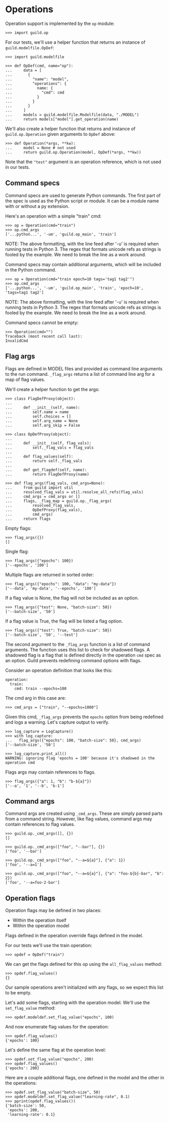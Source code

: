 # Operations

Operation support is implemented by the `op` module:

    >>> import guild.op

For our tests, we'll use a helper function that returns an instance of
`guild.modelfile.OpDef`:

    >>> import guild.modelfile

    >>> def OpDef(cmd, name="op"):
    ...     data = [
    ...       {
    ...         "name": "model",
    ...         "operations": {
    ...           name: {
    ...             "cmd": cmd
    ...           }
    ...         }
    ...       }
    ...     ]
    ...     models = guild.modelfile.Modelfile(data, "./MODEL")
    ...     return models["model"].get_operation(name)

We'll also create a helper function that returns and instance of
`guild.op.Operation` given arguments to `OpDef` above:

    >>> def Operation(*args, **kw):
    ...     model = None # not used
    ...     return guild.op.Operation(model, OpDef(*args, **kw))

Note that the `"test"` argument is an operation reference, which is
not used in our tests.

## Command specs

Command specs are used to generate Python commands. The first part of
the spec is used as the Python script or module. It can be a module
name with or without a py extension.

Here's an operation with a simple "train" cmd:

    >>> op = Operation(cmd="train")
    >>> op.cmd_args
    ['...python...', '-um', 'guild.op_main', 'train']

NOTE: The above formatting, with the line feed after '-u' is required
when running tests in Python 3. The regex that formats unicode refs as
strings is fooled by the example. We need to break the line as a work
around.

Command specs may contain additional arguments, which will be included
in the Python command.

    >>> op = Operation(cmd="train epoch=10 tags='tag1 tag2'")
    >>> op.cmd_args
    ['...python...', '-um', 'guild.op_main', 'train', 'epoch=10', 'tags=tag1 tag2']

NOTE: The above formatting, with the line feed after '-u' is required
when running tests in Python 3. The regex that formats unicode refs as
strings is fooled by the example. We need to break the line as a work
around.

Command specs cannot be empty:

    >>> Operation(cmd="")
    Traceback (most recent call last):
    InvalidCmd

## Flag args

Flags are defined in MODEL files and provided as command line
arguments to the run command. `_flag_args` returns a list of command
line arg for a map of flag values.

We'll create a helper function to get the args:

    >>> class FlagDefProxy(object):
    ...
    ...     def __init__(self, name):
    ...         self.name = name
    ...         self.choices = []
    ...         self.arg_name = None
    ...         self.arg_skip = False

    >>> class OpDefProxy(object):
    ...
    ...     def __init__(self, flag_vals):
    ...         self._flag_vals = flag_vals
    ...
    ...     def flag_values(self):
    ...         return self._flag_vals
    ...
    ...     def get_flagdef(self, name):
    ...         return FlagDefProxy(name)

    >>> def flag_args(flag_vals, cmd_args=None):
    ...     from guild import util
    ...     resolved_flag_vals = util.resolve_all_refs(flag_vals)
    ...     cmd_args = cmd_args or []
    ...     flags, _flag_map = guild.op._flag_args(
    ...         resolved_flag_vals,
    ...         OpDefProxy(flag_vals),
    ...         cmd_args)
    ...     return flags

Empty flags:

    >>> flag_args({})
    []

Single flag:

    >>> flag_args({"epochs": 100})
    ['--epochs', '100']

Multiple flags are returned in sorted order:

    >>> flag_args({"epochs": 100, "data": "my-data"})
    ['--data', 'my-data', '--epochs', '100']

If a flag value is None, the flag will not be included as an option.

    >>> flag_args({"test": None, "batch-size": 50})
    ['--batch-size', '50']

If a flag value is True, the flag will be listed a flag option.

    >>> flag_args({"test": True, "batch-size": 50})
    ['--batch-size', '50', '--test']

The second argument to the `_flag_args` function is a list of command
arguments. The function uses this list to check for shadowed flags. A
shadowed flag is a flag that is defined directly in the operation
`cmd` spec as an option. Guild prevents redefining command options
with flags.

Consider an operation definition that looks like this:

    operation:
      train:
        cmd: train --epochs=100

The cmd arg in this case are:

    >>> cmd_args = ["train", "--epochs=1000"]

Given this cmd, `_flag_args` prevents the `epochs` option from being
redefined and logs a warning. Let's capture output to verify.

    >>> log_capture = LogCapture()
    >>> with log_capture:
    ...   flag_args({"epochs": 100, "batch-size": 50}, cmd_args)
    ['--batch-size', '50']

    >>> log_capture.print_all()
    WARNING: ignoring flag 'epochs = 100' because it's shadowed in the operation cmd

Flags args may contain references to flags.

    >>> flag_args({"a": 1, "b": "b-${a}"})
    ['--a', '1', '--b', 'b-1']

## Command args

Command args are created using `_cmd_args`. These are simply parsed
parts from a command string. However, like flag values, command args
may contain references to flag values.

    >>> guild.op._cmd_args([], {})
    []

    >>> guild.op._cmd_args(["foo", "--bar"], {})
    ['foo', '--bar']

    >>> guild.op._cmd_args(["foo", "--a=${a}"], {"a": 1})
    ['foo', '--a=1']

    >>> guild.op._cmd_args(["foo", "--a=${a}"], {"a": "foo-${b}-bar", "b": 2})
    ['foo', '--a=foo-2-bar']

## Operation flags

Operation flags may be defined in two places:

- Within the operation itself
- Within the operation model

Flags defined in the operation override flags defined in the model.

For our tests we'll use the train operation:

    >>> opdef = OpDef("train")

We can get the flags defined for this op using the `all_flag_values`
method:

    >>> opdef.flag_values()
    {}

Our sample operations aren't initialized with any flags, so we expect
this list to be empty.

Let's add some flags, starting with the operation model. We'll use the
`set_flag_value` method:

    >>> opdef.modeldef.set_flag_value("epochs", 100)

And now enumerate flag values for the operation:

    >>> opdef.flag_values()
    {'epochs': 100}

Let's define the same flag at the operation level:

    >>> opdef.set_flag_value("epochs", 200)
    >>> opdef.flag_values()
    {'epochs': 200}

Here are a couple additional flags, one defined in the model and the
other in the operations:

    >>> opdef.set_flag_value("batch-size", 50)
    >>> opdef.modeldef.set_flag_value("learning-rate", 0.1)
    >>> pprint(opdef.flag_values())
    {'batch-size': 50,
     'epochs': 200,
     'learning-rate': 0.1}
